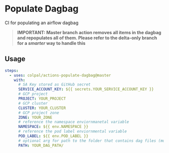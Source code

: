 # Populate Dagbag

CI for populating an airflow dagbag

> **IMPORTANT: Master branch action removes all items in the dagbag and repopulates all of them. Please refer to the delta-only branch for a *smarter* way to handle this**

## Usage

```yaml
steps:
  - uses: colpal/actions-populate-dagbag@master
    with:
      # SA Key stored as GitHub secret
      SERVICE_ACCOUNT_KEY: ${{ secrets.YOUR_SERVICE_ACCOUNT_KEY }}
      # GCP project
      PROJECT: YOUR_PROJECT
      # GCP cluster
      CLUSTER: YOUR_CLUSTER
      # GCP project zone
      ZONE: YOUR_ZONE
      # reference the namespace enviornmanetal variable
      NAMESPACE: ${{ env.NAMESPACE }}
      # reference the pod label enviornmental variable
      POD_LABEL: ${{ env.POD_LABEL }}
      # optional arg for path to the folder that contains dag files (must end in /)
      PATH: YOUR_DAG_PATH/
```

